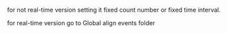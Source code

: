 for not real-time version 
setting it fixed count number or fixed time interval.

for real-time version go to Global align events folder